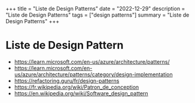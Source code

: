 +++
title = "Liste de Design Patterns"
date = "2022-12-29"
description = "Liste de Design Patterns"
tags = ["design patterns"]
summary = "Liste de Design Patterns"
+++
# Liste de Design Pattern

* https://learn.microsoft.com/en-us/azure/architecture/patterns/
* https://learn.microsoft.com/en-us/azure/architecture/patterns/category/design-implementation
* https://refactoring.guru/fr/design-patterns
* https://fr.wikipedia.org/wiki/Patron_de_conception
* https://en.wikipedia.org/wiki/Software_design_pattern

                    